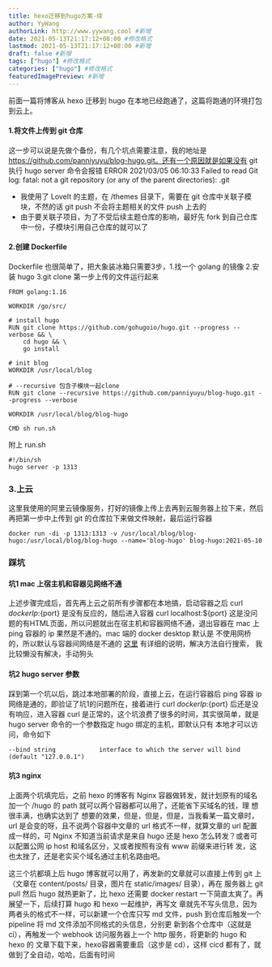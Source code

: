 ```yaml
---
title: hexo迁移到hugo方案-续
author: YyWang
authorLink: http://www.yywang.cool #新增
date: 2021-05-13T21:17:12+08:00 #修改格式
lastmod: 2021-05-13T21:17:12+08:00 #新增
draft: false #新增
tags: ["hugo"] #修改格式
categories: ["hugo"] #修改格式
featuredImagePreview: #新增
---
```

前面一篇将博客从 hexo 迁移到 hugo 在本地已经跑通了，这篇将跑通的环境打包到云上。

#### 1.将文件上传到 git 仓库

这一步可以说是先做个备份，有几个坑点需要注意，我的地址是 https://github.com/panniyuyu/blog-hugo.git。还有一个原因就是如果没有 git 
执行 hugo server 命令会报错 ERROR 2021/03/05 06:10:33 Failed to read Git log: fatal: not a git repository (or any of the parent directories): .git

* 我使用了 LoveIt 的主题，在 /themes 目录下，需要在 git 仓库中关联子模块，不然的话 git push 不会将主题相关的文件 push 上去的
* 由于要关联子项目，为了不受后续主题仓库的影响，最好先 fork 到自己仓库中一份，子模块引用自己仓库的就可以了

#### 2.创建 Dockerfile

Dockerfile 也很简单了，把大象装冰箱只需要3步，1.找一个 golang 的镜像 2.安装 hugo 3.git clone 第一步上传的文件运行起来

```
FROM golang:1.16

WORKDIR /go/src/

# install hugo
RUN git clone https://github.com/gohugoio/hugo.git --progress --verbose && \
    cd hugo && \
    go install

# init blog
WORKDIR /usr/local/blog

# --recursive 包含子模块一起clone
RUN git clone --recursive https://github.com/panniyuyu/blog-hugo.git --progress --verbose

WORKDIR /usr/local/blog/blog-hugo

CMD sh run.sh 
```

附上 run.sh

```
#!/bin/sh
hugo server -p 1313
```

### 3.上云

这里我使用的阿里云镜像服务，打好的镜像上传上去再到云服务器上拉下来，然后再把第一步中上传到 git 的仓库拉下来做文件映射，最后运行容器

```
docker run -di -p 1313:1313 -v /usr/local/blog/blog-hugo:/usr/local/blog/blog-hugo --name='blog-hugo' blog-hugo:2021-05-10
```

### 踩坑

#### 坑1 mac 上宿主机和容器见网络不通

上述步骤完成后，首先再上云之前所有步骤都在本地搞，启动容器之后 curl ${dockerIp}:${port} 是没有反应的，随后进入容器 curl localhost:${port}
这是没问题的有HTML页面，所以问题就出在宿主机和容器网络不通，退出容器在 mac 上 ping 容器的 ip 果然是不通的。mac 端的 docker desktop 默认是
不使用网桥的，所以默认与容器间网络是不通的 [这里](https://docs.docker.com/docker-for-mac/networking/) 有详细的说明，解决方法自行搜索，
我比较懒没有解决，手动狗头

#### 坑2 hugo server 参数

踩到第一个坑以后，跳过本地部署的阶段，直接上云，在运行容器后 ping 容器 ip 网络是通的，即验证了坑1的问题所在，接着进行 curl ${dockerIp}:${port}
 后还是没有响应，进入容器 curl 是正常的，这个坑浪费了很多的时间，其实很简单，就是 hugo server 命令的一个参数指定 hugo 绑定的主机，即默认只有
本地才可以访问，命令如下

```
--bind string            interface to which the server will bind (default "127.0.0.1")
```

#### 坑3 nginx

上面两个坑填完后，之前 hexo 的博客有 Nginx 容器做转发，就计划原有的域名加一个 /hugo 的 path 就可以两个容器都可以用了，还能省下买域名的钱，理
想很丰满，也确实达到了 想要的效果，但是，但是，但是，当我看某一篇文章时，url 是会变的呀，且不说两个容器中文章的 url 格式不一样，就算文章的 url 
配置成一样的，可 Nginx 不知道当前请求是来自 hugo 还是 hexo 怎么转发？或者可以配置公网 ip host 和域名区分，又或者按照有没有 www 前缀来进行转
发，这也太挫了，还是老实买个域名通过主机名路由吧。

    
这三个坑都填上后 hugo 博客就可以用了，再发新的文章就可以直接上传到 git 上（文章在 content/posts/ 目录，图片在 static/images/ 目录），再在
服务器上 git pull 然后 hugo 就热更新了，比 hexo 还需要 docker restart 一下简直太爽了。再展望一下，后续打算 hugo 和 hexo 一起维护，再写文
章就先不写头信息，因为两者头的格式不一样，可以新建一个仓库只写 md 文件，push 到仓库后触发一个 pipeline 将 md 文件添加不同格式的头信息，分别更
新到各个仓库中（这就是 ci），再触发一个 webhook 访问服务器上一个 http 服务，将更新的 hugo 和 hexo 的 文章下载下来，hexo容器需要重启（这步是
cd），这样 cicd 都有了，就做到了全自动，哈哈，后面有时间

  
